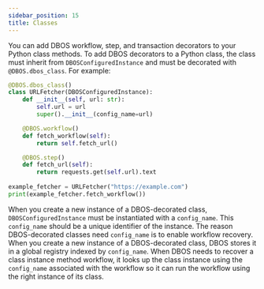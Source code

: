 ```yaml
---
sidebar_position: 15
title: Classes
---
```


You can add DBOS workflow, step, and transaction decorators to your Python class methods.
To add DBOS decorators to a Python class, the class must inherit from `DBOSConfiguredInstance` and must be decorated with `@DBOS.dbos_class`.
For example:

```python
@DBOS.dbos_class()
class URLFetcher(DBOSConfiguredInstance):
    def __init__(self, url: str):
        self.url = url
        super().__init__(config_name=url)

    @DBOS.workflow()
    def fetch_workflow(self):
        return self.fetch_url()

    @DBOS.step()
    def fetch_url(self):
        return requests.get(self.url).text
    
example_fetcher = URLFetcher("https://example.com")
print(example_fetcher.fetch_workflow())
```

When you create a new instance of a DBOS-decorated class,  `DBOSConfiguredInstance` must be instantiated with a `config_name`.
This `config_name` should be a unique identifier of the instance.
The reason DBOS-decorated classes need `config_name` is to enable workflow recovery.
When you create a new instance of a DBOS-decorated class, DBOS stores it in a global registry indexed by `config_name`.
When DBOS needs to recover a class instance method workflow, it looks up the class instance using the `config_name` associated with the workflow so it can run the workflow using the right instance of its class.
